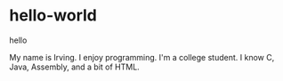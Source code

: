 # hello-world
hello

My name is Irving. I enjoy programming. I'm a college student. I know C, Java, Assembly, and a bit of HTML.
